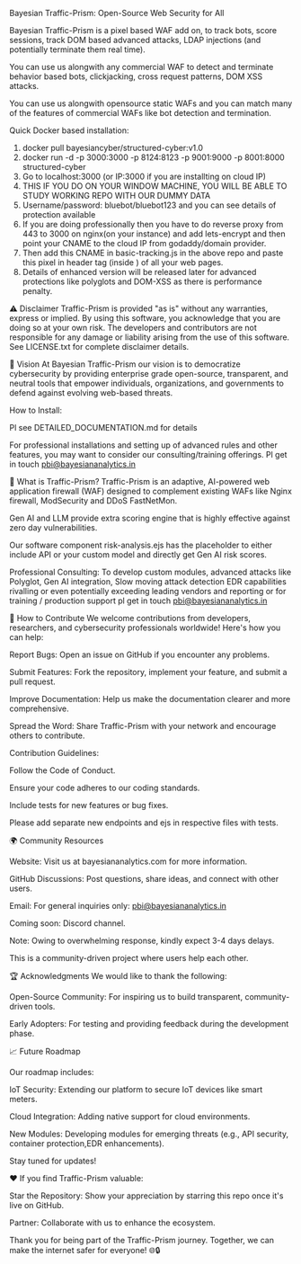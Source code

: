 Bayesian Traffic-Prism: Open-Source Web Security for All

Bayesian Traffic-Prism is a pixel based WAF add on, to track bots, score sessions, track DOM based advanced attacks, LDAP injections (and potentially terminate them real time).

You can use us alongwith any commercial WAF to detect and terminate behavior based bots, clickjacking, cross request patterns, DOM XSS attacks.

You can use us alongwith opensource static WAFs and you can match many of the features of commercial WAFs like bot detection and termination.

Quick Docker based installation:

1. docker pull bayesiancyber/structured-cyber:v1.0
2. docker run -d -p 3000:3000 -p 8124:8123 -p 9001:9000 -p 8001:8000 structured-cyber
3. Go to localhost:3000 (or IP:3000 if you are installting on cloud IP)
4. THIS IF YOU DO ON YOUR WINDOW MACHINE, YOU WILL BE ABLE TO STUDY WORKING REPO WITH OUR DUMMY DATA
5. Username/password: bluebot/bluebot123 and you can see details of protection available
6. If you are doing professionally then you have to do reverse proxy from 443 to 3000 on nginx(on your instance) and add lets-encrypt and then point your CNAME to the cloud IP from godaddy/domain provider.
7. Then add this CNAME in basic-tracking.js in the above repo and paste this pixel in header tag (inside <script> basic-tracking.js code </script>)  of all your web pages.
8. Details of enhanced version will be released later for advanced protections like polyglots and DOM-XSS as there is performance penalty.


⚠️ Disclaimer
Traffic-Prism is provided "as is" without any warranties, express or implied. By using this software, you acknowledge that you are doing so at your own risk. The developers and contributors are not responsible for any damage or liability arising from the use of this software. See LICENSE.txt for complete disclaimer details.

🌟 Vision
At Bayesian Traffic-Prism our vision  is to democratize cybersecurity by providing enterprise grade open-source, transparent, and neutral tools that empower individuals, organizations, and governments to defend against evolving web-based threats. 

How to Install:

Pl see DETAILED_DOCUMENTATION.md for  details

For professional installations and setting up of advanced rules and other features, you may want to consider our consulting/training offerings. Pl get in touch pbi@bayesiananalytics.in

🚀 What is Traffic-Prism?
Traffic-Prism is an adaptive, AI-powered web application firewall (WAF) designed to complement existing WAFs like Nginx firewall, ModSecurity and DDoS FastNetMon.

Gen AI and LLM provide extra scoring engine that is highly effective against zero day vulnerabilities. 

Our software component risk-analysis.ejs has the placeholder to either include API or your custom model and directly get Gen AI risk scores. 

Professional Consulting: To develop custom modules, advanced attacks like Polyglot, Gen AI integration, Slow moving attack detection EDR capabilities rivalling or even potentially exceeding leading vendors and  reporting or for training / production support pl get in touch pbi@bayesiananalytics.in

🤝 How to Contribute
We welcome contributions from developers, researchers, and cybersecurity professionals worldwide! Here's how you can help:

Report Bugs: Open an issue on GitHub if you encounter any problems.

Submit Features: Fork the repository, implement your feature, and submit a pull request.

Improve Documentation: Help us make the documentation clearer and more comprehensive.

Spread the Word: Share Traffic-Prism with your network and encourage others to contribute.

Contribution Guidelines:

Follow the Code of Conduct.

Ensure your code adheres to our coding standards.

Include tests for new features or bug fixes.

Please add separate new endpoints and ejs in respective files with tests.

🌍 Community Resources

Website: Visit us at bayesiananalytics.com for more information.

GitHub Discussions: Post questions, share ideas, and connect with other users.

Email: For general inquiries only: pbi@bayesiananalytics.in

Coming soon: Discord channel.

Note: Owing to overwhelming response, kindly expect 3-4 days delays. 

This is a community-driven project where users help each other.

🏆 Acknowledgments
We would like to thank the following:

Open-Source Community: For inspiring us to build transparent, community-driven tools.

Early Adopters: For testing and providing feedback during the development phase.

📈 Future Roadmap

Our roadmap includes:

IoT Security: Extending our platform to secure IoT devices like smart meters.

Cloud Integration: Adding native support for cloud environments.

New Modules: Developing modules for emerging threats (e.g., API security, container protection,EDR enhancements).

Stay tuned for updates!

❤️ If you find Traffic-Prism valuable:

Star the Repository: Show your appreciation by starring this repo once it's live on GitHub.

Partner: Collaborate with us to enhance the ecosystem.

Thank you for being part of the Traffic-Prism journey. Together, we can make the internet safer for everyone! 
🌐🔒
